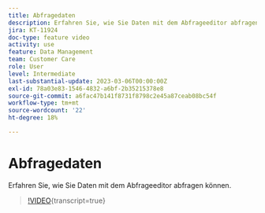 ```yaml
---
title: Abfragedaten
description: Erfahren Sie, wie Sie Daten mit dem Abfrageeditor abfragen können.
jira: KT-11924
doc-type: feature video
activity: use
feature: Data Management
team: Customer Care
role: User
level: Intermediate
last-substantial-update: 2023-03-06T00:00:00Z
exl-id: 78a03e83-1546-4832-a6bf-2b35215378e8
source-git-commit: a6fac47b141f8731f8798c2e45a87ceab08bc54f
workflow-type: tm+mt
source-wordcount: '22'
ht-degree: 18%

---
```


# Abfragedaten

Erfahren Sie, wie Sie Daten mit dem Abfrageeditor abfragen können.

>[!VIDEO](https://video.tv.adobe.com/v/3415814?quality=12&learn=on){transcript=true}
